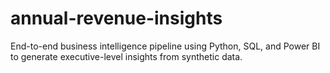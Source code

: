 # annual-revenue-insights
End-to-end business intelligence pipeline using Python, SQL, and Power BI to generate executive-level insights from synthetic data.
